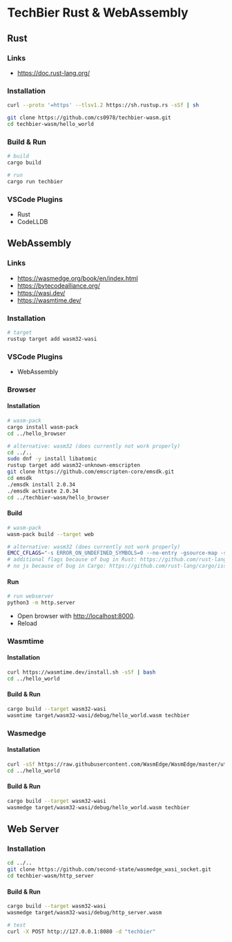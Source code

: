 # TechBier Rust & WebAssembly

## Rust

### Links

* <https://doc.rust-lang.org/>

### Installation

```bash
curl --proto '=https' --tlsv1.2 https://sh.rustup.rs -sSf | sh

git clone https://github.com/cs0978/techbier-wasm.git
cd techbier-wasm/hello_world
```

### Build & Run

```bash
# build
cargo build

# run
cargo run techbier
```

### VSCode Plugins

* Rust
* CodeLLDB

## WebAssembly

### Links

* <https://wasmedge.org/book/en/index.html>
* <https://bytecodealliance.org/>
* <https://wasi.dev/>
* <https://wasmtime.dev/>

### Installation

```bash
# target
rustup target add wasm32-wasi
```

### VSCode Plugins

* WebAssembly

### Browser

#### Installation

```bash
# wasm-pack
cargo install wasm-pack
cd ../hello_browser

# alternative: wasm32 (does currently not work properly)
cd ../..
sudo dnf -y install libatomic
rustup target add wasm32-unknown-emscripten
git clone https://github.com/emscripten-core/emsdk.git
cd emsdk
./emsdk install 2.0.34
./emsdk activate 2.0.34
cd ../techbier-wasm/hello_browser
```

#### Build

```bash
# wasm-pack
wasm-pack build --target web

# alternative: wasm32 (does currently not work properly)
EMCC_CFLAGS="-s ERROR_ON_UNDEFINED_SYMBOLS=0 --no-entry -gsource-map -s STANDALONE_WASM" cargo build --release --target wasm32-unknown-emscripten
# additional flags because of bug in Rust: https://github.com/rust-lang/rust/issues/85821
# no js because of bug in Cargo: https://github.com/rust-lang/cargo/issues/7449
```

#### Run

```bash
# run webserver
python3 -m http.server
```

* Open browser with <http://localhost:8000>.
* Reload

### Wasmtime

#### Installation

```bash
curl https://wasmtime.dev/install.sh -sSf | bash
cd ../hello_world
```

#### Build & Run

```bash
cargo build --target wasm32-wasi
wasmtime target/wasm32-wasi/debug/hello_world.wasm techbier
```

### Wasmedge

#### Installation

```bash
curl -sSf https://raw.githubusercontent.com/WasmEdge/WasmEdge/master/utils/install.sh | bash
cd ../hello_world
```

#### Build & Run

```bash
cargo build --target wasm32-wasi
wasmedge target/wasm32-wasi/debug/hello_world.wasm techbier
```

## Web Server

### Installation

```bash
cd ../..
git clone https://github.com/second-state/wasmedge_wasi_socket.git
cd techbier-wasm/http_server
```

#### Build & Run

```bash
cargo build --target wasm32-wasi
wasmedge target/wasm32-wasi/debug/http_server.wasm

# test
curl -X POST http://127.0.0.1:8080 -d "techbier"
```
